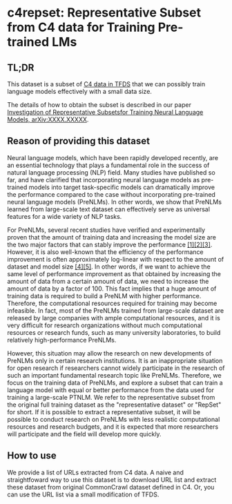 # c4repset: Representative Subset from C4 data for Training Pre-trained LMs

## TL;DR
This dataset is a subset of [C4 data in TFDS](https://www.tensorflow.org/datasets/catalog/c4) that we can possibly train language models effectively with a small data size.

The details of how to obtain the subset is described in our paper [Investigation of Representative Subsetsfor Training Neural Language Models, arXiv:XXXX.XXXXX](https://arxiv.org).

## Reason of providing this dataset
Neural language models, which have been rapidly developed recently, are an essential technology that plays a fundamental role in the success of natural language processing (NLP) field.
Many studies have published so far, and have clarified that incorporating neural language models as pre-trained models into target task-specific models can dramatically improve the performance compared to the case without incorporating pre-trained neural language models (PreNLMs).
In other words, we show that PreNLMs learned from large-scale text dataset can effectively serve as universal features for a wide variety of NLP tasks.

For PreNLMs, several recent studies have verified and experimentally proven that the amount of training data and increasing the model size are the two major factors that can stably improve the performance [[1]]()[[2]]()[[3]]().
However, it is also well-known that the efficiency of the performance improvement is often approximately log-linear with respect to the amount of dataset and model size [[4]]()[[5]]().
In other words, if we want to achieve the same level of performance improvement as that obtained by increasing the amount of data from a certain amount of data, we need to increase the amount of data by a factor of 100.
This fact implies that a huge amount of training data is required to build a PreNLM with higher performance.
Therefore, the computational resources required for training may become infeasible.
In fact, most of the PreNLMs trained from large-scale dataset are released by large companies with ample computational resources, and it is very difficult for research organizations without much computational resources or research funds, such as many university laboratories, to build relatively high-performance PreNLMs.

However, this situation may allow the research on new developments of PreNLMs only in certain research institutions.
It is an inappropriate situation for open research if researchers cannot widely participate in the research of such an important fundamental research topic like PreNLMs.
Therefore, we focus on the training data of PreNLMs, and explore a subset that can train a language model with equal or better performance from the data used for training a large-scale PTNLM.
We refer to the representative subset from the original full training dataset as the "representative dataset" or "RepSet" for short.
If it is possible to extract a representative subset, it will be possible to conduct research on PreNLMs with less realistic computational resources and research budgets, and it is expected that more researchers will participate and the field will develop more quickly.


## How to use

We provide a list of URLs extracted from C4 data.
A naive and straightfoward way to use this dataset is to download URL list and extract these dataset from original CommonCrawl dataset defined in C4.
Or, you can use the URL list via a small modification of TFDS.


